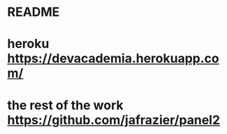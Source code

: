 # README

# heroku https://devacademia.herokuapp.com/

# the rest of the work https://github.com/jafrazier/panel2
